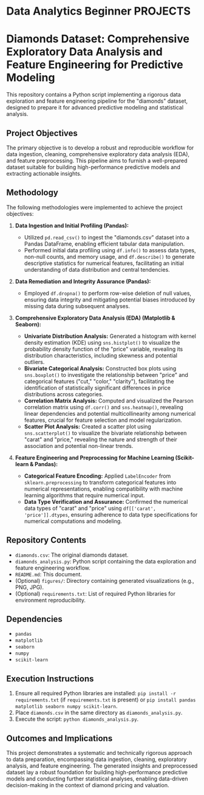 # Data Analytics Beginner PROJECTS
 # Diamonds Dataset: Comprehensive Exploratory Data Analysis and Feature Engineering for Predictive Modeling

This repository contains a Python script implementing a rigorous data exploration and feature engineering pipeline for the "diamonds" dataset, designed to prepare it for advanced predictive modeling and statistical analysis.

## Project Objectives

The primary objective is to develop a robust and reproducible workflow for data ingestion, cleaning, comprehensive exploratory data analysis (EDA), and feature preprocessing. This pipeline aims to furnish a well-prepared dataset suitable for building high-performance predictive models and extracting actionable insights.

## Methodology

The following methodologies were implemented to achieve the project objectives:

1.  **Data Ingestion and Initial Profiling (Pandas):**
    * Utilized `pd.read_csv()` to ingest the "diamonds.csv" dataset into a Pandas DataFrame, enabling efficient tabular data manipulation.
    * Performed initial data profiling using `df.info()` to assess data types, non-null counts, and memory usage, and `df.describe()` to generate descriptive statistics for numerical features, facilitating an initial understanding of data distribution and central tendencies.

2.  **Data Remediation and Integrity Assurance (Pandas):**
    * Employed `df.dropna()` to perform row-wise deletion of null values, ensuring data integrity and mitigating potential biases introduced by missing data during subsequent analyses.

3.  **Comprehensive Exploratory Data Analysis (EDA) (Matplotlib & Seaborn):**
    * **Univariate Distribution Analysis:** Generated a histogram with kernel density estimation (KDE) using `sns.histplot()` to visualize the probability density function of the "price" variable, revealing its distribution characteristics, including skewness and potential outliers.
    * **Bivariate Categorical Analysis:** Constructed box plots using `sns.boxplot()` to investigate the relationship between "price" and categorical features ("cut," "color," "clarity"), facilitating the identification of statistically significant differences in price distributions across categories.
    * **Correlation Matrix Analysis:** Computed and visualized the Pearson correlation matrix using `df.corr()` and `sns.heatmap()`, revealing linear dependencies and potential multicollinearity among numerical features, crucial for feature selection and model regularization.
    * **Scatter Plot Analysis:** Created a scatter plot using `sns.scatterplot()` to visualize the bivariate relationship between "carat" and "price," revealing the nature and strength of their association and potential non-linear trends.

4.  **Feature Engineering and Preprocessing for Machine Learning (Scikit-learn & Pandas):**
    * **Categorical Feature Encoding:** Applied `LabelEncoder` from `sklearn.preprocessing` to transform categorical features into numerical representations, enabling compatibility with machine learning algorithms that require numerical input.
    * **Data Type Verification and Assurance:** Confirmed the numerical data types of "carat" and "price" using `df[['carat', 'price']].dtypes`, ensuring adherence to data type specifications for numerical computations and modeling.

## Repository Contents

* `diamonds.csv`: The original diamonds dataset.
* `diamonds_analysis.py`: Python script containing the data exploration and feature engineering workflow.
* `README.md`: This document.
* (Optional) `figures/`: Directory containing generated visualizations (e.g., PNG, JPG).
* (Optional) `requirements.txt`: List of required Python libraries for environment reproducibility.

## Dependencies

* `pandas`
* `matplotlib`
* `seaborn`
* `numpy`
* `scikit-learn`

## Execution Instructions

1.  Ensure all required Python libraries are installed: `pip install -r requirements.txt` (if `requirements.txt` is present) or `pip install pandas matplotlib seaborn numpy scikit-learn`.
2.  Place `diamonds.csv` in the same directory as `diamonds_analysis.py`.
3.  Execute the script: `python diamonds_analysis.py`.

## Outcomes and Implications

This project demonstrates a systematic and technically rigorous approach to data preparation, encompassing data ingestion, cleaning, exploratory analysis, and feature engineering. The generated insights and preprocessed dataset lay a robust foundation for building high-performance predictive models and conducting further statistical analyses, enabling data-driven decision-making in the context of diamond pricing and valuation.